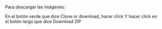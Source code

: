 Para descargar las imágenes:

En el botón verde que dice Clone or download, hacer click
Y hacer click en el botón largo que dice Download ZIP
